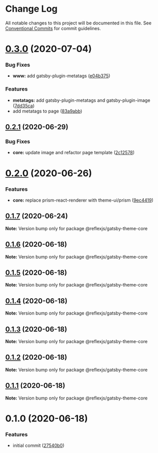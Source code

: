 # Change Log

All notable changes to this project will be documented in this file.
See [Conventional Commits](https://conventionalcommits.org) for commit guidelines.

# [0.3.0](https://github.com/reflexjs/reflex/compare/@reflexjs/gatsby-theme-core@0.2.1...@reflexjs/gatsby-theme-core@0.3.0) (2020-07-04)


### Bug Fixes

* **www:** add gatsby-plugin-metatags ([e04b375](https://github.com/reflexjs/reflex/commit/e04b3752dcae505d6c25628a54d503bfc7c4ae18))


### Features

* **metatags:** add gatsby-plugin-metatags and gatsby-plugin-image ([7dd35ca](https://github.com/reflexjs/reflex/commit/7dd35ca5a88f686f11a0f3772d4eaaa640842ba9))
* add metatags to page ([83a9abb](https://github.com/reflexjs/reflex/commit/83a9abbe43c55ec3f88b636bf4652a834b701690))





## [0.2.1](https://github.com/reflexjs/reflex/compare/@reflexjs/gatsby-theme-core@0.2.0...@reflexjs/gatsby-theme-core@0.2.1) (2020-06-29)


### Bug Fixes

* **core:** update image and refactor page template ([2c12578](https://github.com/reflexjs/reflex/commit/2c125781b8898ef5e6615bb5acce57fc06d55031))





# [0.2.0](https://github.com/reflexjs/reflex/compare/@reflexjs/gatsby-theme-core@0.1.7...@reflexjs/gatsby-theme-core@0.2.0) (2020-06-26)


### Features

* **core:** replace prism-react-renderer with theme-ui/prism ([9ec4419](https://github.com/reflexjs/reflex/commit/9ec44192678175f00d760d9a93dc89dc86be5daf))





## [0.1.7](https://github.com/reflexjs/reflex/compare/@reflexjs/gatsby-theme-core@0.1.6...@reflexjs/gatsby-theme-core@0.1.7) (2020-06-24)

**Note:** Version bump only for package @reflexjs/gatsby-theme-core





## [0.1.6](https://github.com/reflexjs/reflex/compare/@reflexjs/gatsby-theme-core@0.1.5...@reflexjs/gatsby-theme-core@0.1.6) (2020-06-18)

**Note:** Version bump only for package @reflexjs/gatsby-theme-core





## [0.1.5](https://github.com/reflexjs/reflex/compare/@reflexjs/gatsby-theme-core@0.1.4...@reflexjs/gatsby-theme-core@0.1.5) (2020-06-18)

**Note:** Version bump only for package @reflexjs/gatsby-theme-core





## [0.1.4](https://github.com/reflexjs/reflex/compare/@reflexjs/gatsby-theme-core@0.1.3...@reflexjs/gatsby-theme-core@0.1.4) (2020-06-18)

**Note:** Version bump only for package @reflexjs/gatsby-theme-core





## [0.1.3](https://github.com/reflexjs/reflex/compare/@reflexjs/gatsby-theme-core@0.1.2...@reflexjs/gatsby-theme-core@0.1.3) (2020-06-18)

**Note:** Version bump only for package @reflexjs/gatsby-theme-core





## [0.1.2](https://github.com/reflexjs/reflex/compare/@reflexjs/gatsby-theme-core@0.1.1...@reflexjs/gatsby-theme-core@0.1.2) (2020-06-18)

**Note:** Version bump only for package @reflexjs/gatsby-theme-core





## [0.1.1](https://github.com/reflexjs/reflex/compare/@reflexjs/gatsby-theme-core@0.1.0...@reflexjs/gatsby-theme-core@0.1.1) (2020-06-18)

**Note:** Version bump only for package @reflexjs/gatsby-theme-core





# 0.1.0 (2020-06-18)


### Features

* initial commit ([27540b0](https://github.com/reflexjs/reflex/commit/27540b022a849212a21894b05df928e5e6b19456))
